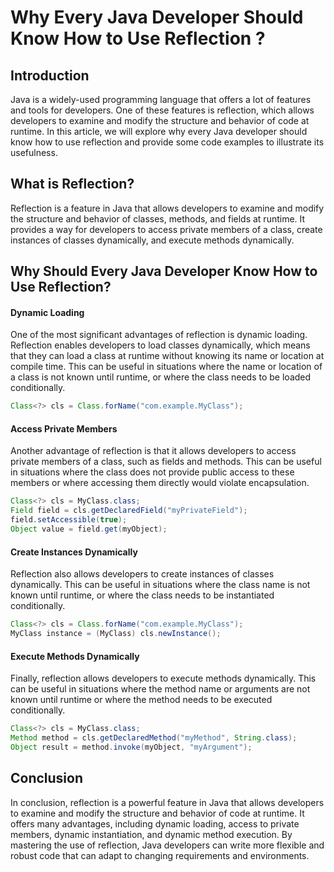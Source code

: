 # Why Every Java Developer Should Know How to Use Reflection ?
## Introduction

Java is a widely-used programming language that offers a lot of features and tools for developers. One of these features is reflection, which allows developers to examine and modify the structure and behavior of code at runtime. In this article, we will explore why every Java developer should know how to use reflection and provide some code examples to illustrate its usefulness.

## What is Reflection?

Reflection is a feature in Java that allows developers to examine and modify the structure and behavior of classes, methods, and fields at runtime. It provides a way for developers to access private members of a class, create instances of classes dynamically, and execute methods dynamically.

## Why Should Every Java Developer Know How to Use Reflection?

#### Dynamic Loading
One of the most significant advantages of reflection is dynamic loading. Reflection enables developers to load classes dynamically, which means that they can load a class at runtime without knowing its name or location at compile time. This can be useful in situations where the name or location of a class is not known until runtime, or where the class needs to be loaded conditionally.

```java
Class<?> cls = Class.forName("com.example.MyClass");
```

#### Access Private Members
Another advantage of reflection is that it allows developers to access private members of a class, such as fields and methods. This can be useful in situations where the class does not provide public access to these members or where accessing them directly would violate encapsulation.

```java
Class<?> cls = MyClass.class;
Field field = cls.getDeclaredField("myPrivateField");
field.setAccessible(true);
Object value = field.get(myObject);
```

#### Create Instances Dynamically
Reflection also allows developers to create instances of classes dynamically. This can be useful in situations where the class name is not known until runtime, or where the class needs to be instantiated conditionally.

```java
Class<?> cls = Class.forName("com.example.MyClass");
MyClass instance = (MyClass) cls.newInstance();
```

#### Execute Methods Dynamically
Finally, reflection allows developers to execute methods dynamically. This can be useful in situations where the method name or arguments are not known until runtime or where the method needs to be executed conditionally.

```java
Class<?> cls = MyClass.class;
Method method = cls.getDeclaredMethod("myMethod", String.class);
Object result = method.invoke(myObject, "myArgument");
```

## Conclusion

In conclusion, reflection is a powerful feature in Java that allows developers to examine and modify the structure and behavior of code at runtime. It offers many advantages, including dynamic loading, access to private members, dynamic instantiation, and dynamic method execution. By mastering the use of reflection, Java developers can write more flexible and robust code that can adapt to changing requirements and environments.